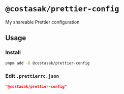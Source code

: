 # `@costasak/prettier-config`

My shareable Prettier configuration

## Usage

### Install

```bash
pnpm add -D @costasak/prettier-config
```

### Edit `.prettierrc.json`

```json
"@costasak/prettier-config"
```
